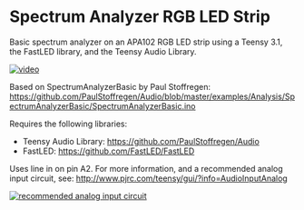 Spectrum Analyzer RGB LED Strip
=====================

Basic spectrum analyzer on an APA102 RGB LED strip using a Teensy 3.1, the FastLED library, and the Teensy Audio Library.

[![video](http://img.youtube.com/vi/wzONOH8xmi4/0.jpg)](http://www.youtube.com/watch?v=wzONOH8xmi4)  

Based on SpectrumAnalyzerBasic by Paul Stoffregen: https://github.com/PaulStoffregen/Audio/blob/master/examples/Analysis/SpectrumAnalyzerBasic/SpectrumAnalyzerBasic.ino

Requires the following libraries:

* Teensy Audio Library: https://github.com/PaulStoffregen/Audio
* FastLED: https://github.com/FastLED/FastLED

Uses line in on pin A2.  For more information, and a recommended analog input circuit, see: http://www.pjrc.com/teensy/gui/?info=AudioInputAnalog

[![recommended analog input circuit](http://www.pjrc.com/teensy/gui/adccircuit.png)](http://www.pjrc.com/teensy/gui/?info=AudioInputAnalog)
